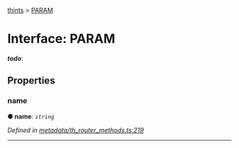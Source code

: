 [thints](../README.md) > [PARAM](../interfaces/param.md)



# Interface: PARAM

*__todo__*: 



## Properties
<a id="name"></a>

###  name

**●  name**:  *`string`* 

*Defined in [metadata/th_router_methods.ts:219](https://github.com/digitalinfluencers/ThinTS/blob/5ec022b/src/metadata/th_router_methods.ts#L219)*





___


